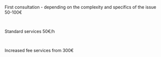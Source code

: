 First consultation - depending on the complexity and specifics of the issue <span>50-100€</span> 

<br/>

Standard services <span>50€/h</span>

<br/>

Increased fee services <span>from 300€</span>

&nbsp;
